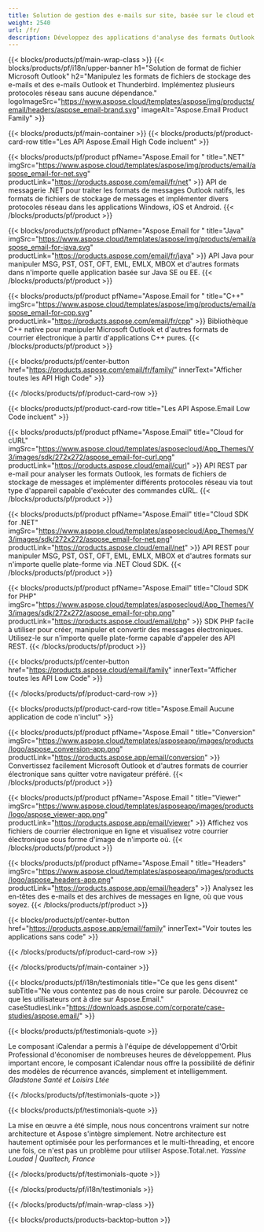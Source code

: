 ```yaml
---
title: Solution de gestion des e-mails sur site, basée sur le cloud et les applications 
weight: 2540
url: /fr/
description: Développez des applications d'analyse des formats Outlook à l'aide d'API On Premise ou Cloud, ou utilisez simplement des applications multiplateformes pour afficher, comparer, inspecter ou convertir les formats Microsoft Outlook.
---
```


{{< blocks/products/pf/main-wrap-class >}}
{{< blocks/products/pf/i18n/upper-banner h1="Solution de format de fichier Microsoft Outlook" h2="Manipulez les formats de fichiers de stockage des e-mails et des e-mails Outlook et Thunderbird. Implémentez plusieurs protocoles réseau sans aucune dépendance." logoImageSrc="https://www.aspose.cloud/templates/aspose/img/products/email/headers/aspose_email-brand.svg" imageAlt="Aspose.Email Product Family" >}}

{{< blocks/products/pf/main-container >}}
{{< blocks/products/pf/product-card-row title="Les API Aspose.Email High Code incluent" >}}

{{< blocks/products/pf/product pfName="Aspose.Email for " title=".NET" imgSrc="https://www.aspose.cloud/templates/aspose/img/products/email/aspose_email-for-net.svg" productLink="https://products.aspose.com/email/fr/net" >}}
API de messagerie .NET pour traiter les formats de messages Outlook natifs, les formats de fichiers de stockage de messages et implémenter divers protocoles réseau dans les applications Windows, iOS et Android.
{{< /blocks/products/pf/product >}}

{{< blocks/products/pf/product pfName="Aspose.Email for " title="Java" imgSrc="https://www.aspose.cloud/templates/aspose/img/products/email/aspose_email-for-java.svg" productLink="https://products.aspose.com/email/fr/java" >}}
API Java pour manipuler MSG, PST, OST, OFT, EML, EMLX, MBOX et d'autres formats dans n'importe quelle application basée sur Java SE ou EE.
{{< /blocks/products/pf/product >}}

{{< blocks/products/pf/product pfName="Aspose.Email for " title="C++" imgSrc="https://www.aspose.cloud/templates/aspose/img/products/email/aspose_email-for-cpp.svg" productLink="https://products.aspose.com/email/fr/cpp" >}}
Bibliothèque C++ native pour manipuler Microsoft Outlook et d'autres formats de courrier électronique à partir d'applications C++ pures.
{{< /blocks/products/pf/product >}}

{{< blocks/products/pf/center-button href="https://products.aspose.com/email/fr/family/" innerText="Afficher toutes les API High Code" >}}

{{< /blocks/products/pf/product-card-row >}}

{{< blocks/products/pf/product-card-row title="Les API Aspose.Email Low Code incluent" >}}

{{< blocks/products/pf/product pfName="Aspose.Email" title="Cloud for cURL" imgSrc="https://www.aspose.cloud/templates/asposecloud/App_Themes/V3/images/sdk/272x272/aspose_email-for-curl.png" productLink="https://products.aspose.cloud/email/curl" >}}
API REST par e-mail pour analyser les formats Outlook, les formats de fichiers de stockage de messages et implémenter différents protocoles réseau via tout type d'appareil capable d'exécuter des commandes cURL.
{{< /blocks/products/pf/product >}}

{{< blocks/products/pf/product pfName="Aspose.Email" title="Cloud SDK for .NET" imgSrc="https://www.aspose.cloud/templates/asposecloud/App_Themes/V3/images/sdk/272x272/aspose_email-for-net.png" productLink="https://products.aspose.cloud/email/net" >}}
API REST pour manipuler MSG, PST, OST, OFT, EML, EMLX, MBOX et d'autres formats sur n'importe quelle plate-forme via .NET Cloud SDK.
{{< /blocks/products/pf/product >}}

{{< blocks/products/pf/product pfName="Aspose.Email" title="Cloud SDK for PHP" imgSrc="https://www.aspose.cloud/templates/asposecloud/App_Themes/V3/images/sdk/272x272/aspose_email-for-php.png" productLink="https://products.aspose.cloud/email/php" >}}
SDK PHP facile à utiliser pour créer, manipuler et convertir des messages électroniques. Utilisez-le sur n'importe quelle plate-forme capable d'appeler des API REST.
{{< /blocks/products/pf/product >}}

{{< blocks/products/pf/center-button href="https://products.aspose.cloud/email/family" innerText="Afficher toutes les API Low Code" >}}

{{< /blocks/products/pf/product-card-row >}}

{{< blocks/products/pf/product-card-row title="Aspose.Email Aucune application de code n'inclut" >}}

{{< blocks/products/pf/product pfName="Aspose.Email " title="Conversion" imgSrc="https://www.aspose.cloud/templates/asposeapp/images/products/logo/aspose_conversion-app.png" productLink="https://products.aspose.app/email/conversion" >}}
Convertissez facilement Microsoft Outlook et d'autres formats de courrier électronique sans quitter votre navigateur préféré.
{{< /blocks/products/pf/product >}}

{{< blocks/products/pf/product pfName="Aspose.Email " title="Viewer" imgSrc="https://www.aspose.cloud/templates/asposeapp/images/products/logo/aspose_viewer-app.png" productLink="https://products.aspose.app/email/viewer" >}}
Affichez vos fichiers de courrier électronique en ligne et visualisez votre courrier électronique sous forme d'image de n'importe où. 
{{< /blocks/products/pf/product >}}

{{< blocks/products/pf/product pfName="Aspose.Email " title="Headers" imgSrc="https://www.aspose.cloud/templates/asposeapp/images/products/logo/aspose_headers-app.png" productLink="https://products.aspose.app/email/headers" >}}
Analysez les en-têtes des e-mails et des archives de messages en ligne, où que vous soyez.
{{< /blocks/products/pf/product >}}

{{< blocks/products/pf/center-button href="https://products.aspose.app/email/family" innerText="Voir toutes les applications sans code" >}}

{{< /blocks/products/pf/product-card-row >}}

{{< /blocks/products/pf/main-container >}}

{{< blocks/products/pf/i18n/testimonials title="Ce que les gens disent" subTitle="Ne vous contentez pas de nous croire sur parole. Découvrez ce que les utilisateurs ont à dire sur Aspose.Email." caseStudiesLink="https://downloads.aspose.com/corporate/case-studies/aspose.email/" >}}

{{< blocks/products/pf/testimonials-quote >}}
<p class="first">
 Le composant iCalendar a permis à l'équipe de développement d'Orbit Professional d'économiser de nombreuses heures de développement. Plus important encore, le composant iCalendar nous offre la possibilité de définir des modèles de récurrence avancés, simplement et intelligemment.
 <em>
  Gladstone Santé et Loisirs Ltée
 </em>
</p>

{{< /blocks/products/pf/testimonials-quote >}}

{{< blocks/products/pf/testimonials-quote >}}
<p class="second">
 La mise en œuvre a été simple, nous nous concentrons vraiment sur notre architecture et Aspose s'intègre simplement. Notre architecture est hautement optimisée pour les performances et le multi-threading, et encore une fois, ce n'est pas un problème pour utiliser Aspose.Total.net.
 <em>
  Yassine Loudad | Qualtech, France
 </em>
</p>

{{< /blocks/products/pf/testimonials-quote >}}

{{< /blocks/products/pf/i18n/testimonials >}}

{{< /blocks/products/pf/main-wrap-class >}}

{{< blocks/products/products-backtop-button >}}